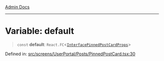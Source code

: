 [Admin Docs](/)

***

# Variable: default

> `const` **default**: `React.FC`\<[`InterfacePinnedPostCardProps`](screens\UserPortal\Posts\PinnedPostCard\README\interfaces\InterfacePinnedPostCardProps.md)\>

Defined in: [src/screens/UserPortal/Posts/PinnedPostCard.tsx:30](https://github.com/PalisadoesFoundation/talawa-admin/blob/main/src/screens/UserPortal/Posts/PinnedPostCard.tsx#L30)
